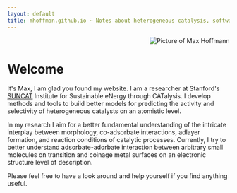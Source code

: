 ```yaml
---
layout: default
title: mhoffman.github.io ~ Notes about heterogeneous catalysis, software, and more.
---
```


<div align="right">
    <image src="{{ site.url}}/images/MH_cropped.png" alt="Picture of Max Hoffmann"/>
</div>

# Welcome

It's Max, I am glad you found my website. I am a researcher at Stanford's [SUNCAT](http://suncat.slac.stanford.edu/) Institute for Sustainable eNergy through CATalysis. I develop methods and tools to build better models for predicting the activity and selectivity of heterogeneous catalysts on an atomistic level. 

In my research I aim for a better fundamental understanding of the intricate interplay between morphology, co-adsorbate interactions, adlayer formation, and reaction conditions of catalytic processes. Currently, I try to better understand adsorbate-adorbate interaction between arbitrary small molecules on transition and coinage metal surfaces on an electronic structure level of description.

Please feel free to have a look around and help yourself if you find anything useful.
